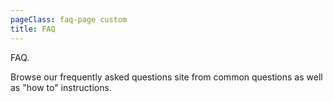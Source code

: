 ```yaml
---
pageClass: faq-page custom
title: FAQ
---
```


 <faq-page
  :title="'FAQ'"
  :description="'Browse our frequently asked questions site from common questions as well as &quot;how to&quot; instructions.'"
 />
 
 <div class="text-hidden">
   <p>FAQ.</p>
   <p>Browse our frequently asked questions site from common questions as well as "how to" instructions.</p>
 </div>
